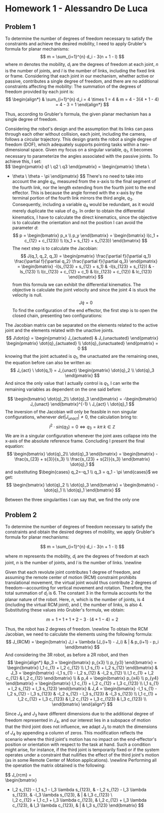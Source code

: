 # Homework 1 - Alessandro De Luca

## Problem 1

To determine the number of degrees of freedom necessary to satisfy the constraints and achieve the desired mobility, I need to apply Grubler's formula for planar mechanisms:
$$
m = \sum_{i=1}^{n} d_i - 3(n + 1 - l)
$$
where $m$ denotes the mobility, $d_i$ are the degrees of freedom at each joint, $n$ is the number of joints, and $l$ is the number of links, including the fixed link or frame.
Considering that each joint in our mechanism, whether active or passive, contributes a single degree of freedom, and there are no additional constraints affecting the mobility:
The summation of the degrees of freedom provided by each joint is:
$$
\begin{align*}
& \sum_{i=1}^{n} d_i = 4 \times 1 = 4 & m = 4 - 3(4 + 1 - 4) = 4 - 3 = 1
\end{align*}
$$

Thus, according to Grubler's formula, the given planar mechanism has a single degree of freedom.

Considering the robot's design and the assumption that its links can pass through each other without collision, each joint, including the camera, follows a circular trajectory. This design grants the robot a single degree of freedom (DOF), which adequately supports pointing tasks within a two-dimensional space.
Given my focus on a singular variable, $q_1$, it becomes necessary to parameterize the angles associated with the passive joints. To achieve this, I set:  
$$
\begin{pmatrix}
q1 \\
q2 \\
q3
\end{pmatrix} = \begin{pmatrix}
\theta \\
- \theta \\
\theta - \pi
\end{pmatrix} 
$$
There's no need to take into account the angle $q_4$, measured from the x-axis to the final segment of the fourth link, nor the length extending from the fourth joint to the end effector. This is because the angle formed with the x-axis by the terminal portion of the fourth link mirrors the third angle, $q_3$. Consequently, including a variable $q_4$ would be redundant, as it would merely duplicate the value of $q_3$. 
In order to obtain the differential kinematics, I have to calculate the direct kinematics,  since the objective is to calculate the orientation and not the position I can avoid the parameter $d$:
$$
p = 
\begin{bmatrix}
    p_x \\
    p_y
\end{bmatrix} = \begin{bmatrix}
    l(c_1 + c_{12} + c_{123}) \\
    l(s_1 + s_{12} + s_{123})
\end{bmatrix}
$$
The next step is to calculate the Jacobian:
$$
J(q_1, q_2, q_3) = \begin{pmatrix}
    \frac{\partial f}{\partial q_1} \frac{\partial f}{\partial q_2} \frac{\partial f}{\partial q_3}
\end{pmatrix} = \begin{bmatrix}
    -l(s_{123} + s_{12} + s_1) & -l(s_{123} + s_{12}) & -ls_{123} \\
l(c_{123} + c_{12} + c_1) & l(c_{123} + c_{12}) & lc_{123}
\end{bmatrix}
$$
from this formula we can exhibit the differential kinematics. The objective is calculate the joint velocity and since the joint 4 is stuck the velocity is null. 
$$
J\dot{q} = 0
$$
To find the configuration of the end effector, the first step is to open the closed chain, presenting two configurations:

The Jacobian matrix can be separated on the elements related to the active joint and the elements related with the unactive joints. 
$$
J\dot{q} = \begin{pmatrix}
    J_{actuated} & J_{unactuated}
\end{pmatrix} \begin{pmatrix}
    \dot{q}_{actuated} \\
    \dot{q}_{unactuated}
\end{pmatrix} = 0
$$
knowing that the joint actuated is $q_1$, the unactuated are the remaining ones, the equation before can also be written as:
$$
J_{act} \ \dot{q_1} = J_{unact}
\begin{pmatrix}
    \dot{q}_2 \\
    \dot{q}_3
\end{pmatrix}   
$$
And since the only value that I actually control is $q_1$, I can write the remaining variables as dependent on the one said before:

$$
\begin{bmatrix}
    \dot{q}_2\\
    \dot{q}_3
\end{bmatrix} = -\begin{bmatrix}
    J_{unact}
\end{bmatrix}^{-1} \ J_{act} \ \dot{q}_1
$$
The inversion of the Jacobian will only be feasible in non singular configurations, whenever $det|J_{unact}|\neq0$, the calculation bring to:
$$
l^2 \cdot sin(q_3) = 0 \Leftrightarrow q_3 = k \pi \ k \in \mathbb{Z}
$$
We are in a singular configuration whenever the joint axes collapse into the x-axis of the absolute reference frame. Concluding I present the final equation:
$$
\begin{bmatrix}
    \dot{q}_2\\
    \dot{q}_3
\end{bmatrix} = \begin{bmatrix}
    -\frac{s_{23} + s{3}}{s_3} \\
    \frac{s_{23} + s{2}}{s_3}
\end{bmatrix} \dot{q}_1
$$
and substituting $\begin{cases} q_2=-q_1 \\ q_3 = q_1 - \pi \end{cases}$ we get:
$$
\begin{bmatrix} 
\dot{q}_2 \\ 
\dot{q}_3 
\end{bmatrix} = \begin{bmatrix} 
-\dot{q}_1 \\ 
\dot{q}_1 
\end{bmatrix}
$$

Between the three singularities I can say that, we find the only one

## Problem 2

To determine the number of degrees of freedom necessary to satisfy the constraints and obtain the desired degrees of mobility, we apply Grubler's formula for planar mechanisms:

$$
m = \sum_{i=1}^{n} d_i - 3(n + 1 - l)
$$

where $m$ represents the mobility, $d_i$ are the degrees of freedom at each joint, $n$ is the number of joints, and $l$ is the number of links. \newline

Given that each revolute joint contributes 1 degree of freedom, and assuming the remote center of motion (RCM) constraint prohibits translational movement, the virtual joint would thus contribute 2 degrees of freedom—accounting for vertical movement and rotation. Therefore, the total summation of $d_i$ is 6. The constant 3 in the formula accounts for the planar nature of the robot. Here, $n$, which is the number of joints, is 4 (including the virtual RCM joint), and $l$, the number of links, is also 4. Substituting these values into Grubler's formula, we obtain:

$$
m = 1 + 1 + 1 + 2 - 3 \cdot (4 + 1 - 4) = 2
$$

Thus, the robot has 2 degrees of freedom. \newline
To obtain the RCM Jacobian, we need to calculate the elements using the following formula:
$$
J_{RCM} = 
\begin{bmatrix}
    J_i + \lambda (J_{i+1} - J_i) & | & p_{i+1} - p_i
\end{bmatrix}
$$
And considering the 3R robot, as before a 2R robot, and then 
$$
\begin{align*}
&p_3 = \begin{bmatrix} 
p_{x3} \\
p_{y3}
\end{bmatrix} = \begin{bmatrix}
l_1 c_{1} + l_2 c_{12} \\
l_1 s_{1} + l_2 s_{12}
\end{bmatrix} &
J_3 = \begin{bmatrix}
-l_1 s_{1} - l_2 s_{12} & -l_2 s_{12} \\
l_1 c_{1} + l_2 c_{12} & l_2 c_{12}
\end{bmatrix} \\
& p_4 = \begin{bmatrix}
p_{x4} \\
p_{y4}
\end{bmatrix} = \begin{bmatrix}
l_1 c_{1} + l_2 c_{12} + l_3 c_{123} \\
l_1 s_{1} + l_2 s_{12} + l_3 s_{123}
\end{bmatrix} 
& J_4 = \begin{bmatrix}
-l_1 s_{1} - l_2 s_{12} - l_3 s_{123} & -l_2 s_{12} - l_3 s_{123} & -l_3 s_{123} \\
l_1 c_{1} + l_2 c_{12} + l_3 c_{123} & l_2 c_{12} + l_3 c_{123} & l_3 c_{123} \\
\end{bmatrix}
\end{align*}
$$

Since $J_4$ and $J_3$ have different dimensions due to the additional degree of freedom represented in $J_4$, and our interest lies in a subspace of motion that the third joint does not influence, we adapt $J_3$ to match the dimensions of $J_4$ by appending a column of zeros. This modification reflects the scenario where the third joint's motion has no impact on the end-effector's position or orientation with respect to the task at hand. Such a condition might arise, for instance, if the third joint is temporarily fixed or if the system operates under a constraint that nullifies the effect of the third joint's motion (as in some Remote Center of Motion applications). \newline
Performing all the operation the matrix obtained is the following:


$$
J_{rcm} =  
\begin{bmatrix}
- l_2 s_{12} - l_1 s_1 - l_3 \lambda s_{123}, & - l_2 s_{12} - l_3 \lambda s_{123}, & -l_3 \lambda s_{123}, & | & l_3 c_{123} \\  
l_2 c_{12} + l_1 c_1 + l_3 \lambda c_{123}, & l_2 c_{12} + l_3 \lambda c_{123}, & l_3 \lambda c_{123}, & | & l_3 s_{123}
\end{bmatrix} 
$$

